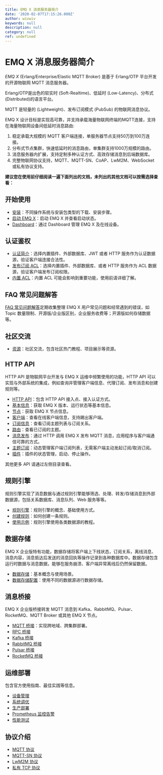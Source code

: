 ```yaml
---
title: EMQ X 消息服务器简介
date: '2020-02-07T17:15:26.000Z'
author: wivwiv
keywords: null
description: null
category: null
ref: undefined
---
```


# EMQ X 消息服务器简介

_EMQ X_ \(Erlang/Enterprise/Elastic MQTT Broker\) 是基于 Erlang/OTP 平台开发的开源物联网 MQTT 消息服务器。

Erlang/OTP是出色的软实时 \(Soft-Realtime\)、低延时 \(Low-Latency\)、分布式 \(Distributed\)的语言平台。

MQTT 是轻量的 \(Lightweight\)、发布订阅模式 \(PubSub\) 的物联网消息协议。

EMQ X 设计目标是实现高可靠，并支持承载海量物联网终端的MQTT连接，支持在海量物联网设备间低延时消息路由:

1. 稳定承载大规模的 MQTT 客户端连接，单服务器节点支持50万到100万连接。
2. 分布式节点集群，快速低延时的消息路由，单集群支持1000万规模的路由。
3. 消息服务器内扩展，支持定制多种认证方式、高效存储消息到后端数据库。
4. 完整物联网协议支持，MQTT、MQTT-SN、CoAP、LwM2M、WebSocket 或私有协议支持。

**建议您在使用前仔细阅读一遍下面列出的文档，未列出的其他文档可以按需选择查看：**

## 开始使用

* [安装](../kai-shi-shi-yong/install.md)：不同操作系统与安装包类型的下载、安装步骤。
* [启动 EMQ X](../kai-shi-shi-yong/start.md)：启动 EMQ X 并查看启动状态。
* [Dashboard](../kai-shi-shi-yong/dashboard.md)：通过 Dashboard 管理 EMQ X 及在线设备。

## 认证鉴权

* [认证简介](../yong-hu-zhi-nan/auth.md)：选择内置插件、外部数据库、JWT 或者 HTTP 服务作为认证数据源，验证客户端连接合法性。
* [发布订阅 ACL](../yong-hu-zhi-nan/acl.md)：选择内置插件、外部数据库、或者 HTTP 服务作为 ACL 数据源，验证客户端发布订阅权限。
* [内置 ACL](../mo-kuai-guan-li/internal_acl.md)：内置 ACL 可能会影响到重要功能，使用前请详细了解。

## FAQ 常见问题解答

[FAQ 常见问题解答](../faq-chang-jian-wen-ti/faq.md)定期收集整理 EMQ X 用户常见问题和经常遇到的错误，如 Topic 数量限制、开源版/企业版区别，企业服务收费等；开源版如何存储数据等。

## 社区交流

* [资源](https://github.com/wivwiv/emqx-docs-cn/tree/f1b74f7ddf076e058060a68d35da71c6a6661992/awesome/awesome.md)：社区交流，包含社区热门教程、项目展示等资源。

## HTTP API

HTTP API 是物联网平台开发与 EMQ X 运维中频繁使用的功能，HTTP API 可以实现与外部系统的集成，例如查询并管理客户端信息、代理订阅、发布消息和创建规则等。

* [HTTP API](../http-api/http-api.md)：包含 HTTP API 接入点、接入认证方式。
* [基本信息](../http-api/http-api.md#endpoint-brokers)：获取 EMQ X 版本、运行状态等基本信息。
* [节点](../http-api/http-api.md#endpoint-nodes)：获取 EMQ X 节点信息。
* [客户端](../http-api/http-api.md#endpoint-clients)：查看在线客户端信息，支持踢出客户端。
* [订阅信息](../http-api/http-api.md#endpoint-subscriptions)：查看订阅主题列表与订阅关系。
* [路由](../http-api/http-api.md#endpoint-routes)：查看已订阅的主题。
* [消息发布](../http-api/http-api.md#endpoint-publish)：通过 HTTP 调用 EMQ X 发布 MQTT 消息，应用程序与客户端通信可靠的方式。
* [主题订阅](../http-api/http-api.md#endpoint-subscribe)：动态管理客户端订阅列表，无需客户端主动发起订阅/取消订阅。
* [插件](../http-api/http-api.md#endpoint-plugins)：插件的状态管理，启动、停止操作。

其他更多 API 请通过左侧目录查看。

## 规则引擎

规则引擎实现了消息数据与通过规则引擎能够筛选、处理、转发/存储消息到外部数据源，包括关系数据库、消息队列、Web 服务等等。

* [规则引擎](../gui-ze-yin-qing/rule-engine.md)：规则引擎的概念、基础使用方式。
* [创建规则](../gui-ze-yin-qing/rule-create.md)：如何创建一条规则。
* [使用示例](../gui-ze-yin-qing/rule-example.md#发送数据到-web-服务)：规则引擎使用各类数据源的教程。

## 数据存储

EMQ X 企业版特有功能，数据存储将客户端上下线状态，订阅关系，离线消息、消息内容，消息抵达后发送的消息回执等操作记录到各种数据库中。数据存储包含运行时数据与消息数据，能够在服务崩溃、客户端异常离线后仍然保留数据。

* [数据存储](../shu-ju-cun-chu/backend.md)：基本概念与使用场景。
* [数据存储配置](../shu-ju-cun-chu/backend.md#redis-数据存储)：使用不同的数据源进行数据存储。

## 消息桥接

EMQ X 企业版桥接转发 MQTT 消息到 Kafka、RabbitMQ、Pulsar、RocketMQ、MQTT Broker 或其他 EMQ X 节点。

* [MQTT 桥接](../xiao-xi-qiao-jie/bridge.md#mqtt-桥接)：实现跨地域、跨集群部署。
* [RPC 桥接](../xiao-xi-qiao-jie/bridge.md#rpc-桥接)
* [Kafka 桥接](../xiao-xi-qiao-jie/bridge.md#kafka-桥接)
* [RabbitMQ 桥接](../xiao-xi-qiao-jie/bridge.md#rabbitmq-桥接)
* [Pulsar 桥接](../xiao-xi-qiao-jie/bridge.md#pulsar-桥接)
* [RocketMQ 桥接](../xiao-xi-qiao-jie/bridge.md#rocketmq-桥接)

## 运维部署

包含官方使用指南、最佳实践等信息。

* [设备管理](https://github.com/wivwiv/emqx-docs-cn/tree/f1b74f7ddf076e058060a68d35da71c6a6661992/tutorial/device-management.md)
* [系统调优](../yun-wei-bu-shu/tune.md)
* [生产部署](../yun-wei-bu-shu/deploy.md)
* [Prometheus 监控告警](../yun-wei-bu-shu/prometheus.md)
* [性能测试](../yun-wei-bu-shu/benchmark.md)

## 协议介绍

* [MQTT 协议](../xie-yi-jie-shao/protocol.md)
* [MQTT-SN 协议](../xie-yi-jie-shao/protocol.md#mqtt-sn-协议)
* [LwM2M 协议](../xie-yi-jie-shao/protocol.md#lwm2m-协议)
* [私有 TCP 协议](../xie-yi-jie-shao/protocol.md#私有-tcp-协议)

